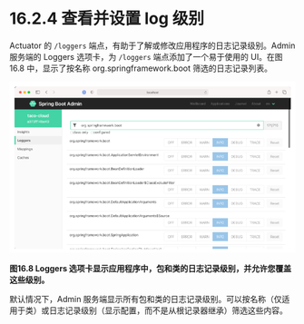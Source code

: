 # 16.2.4 查看并设置 log 级别

Actuator 的 `/loggers` 端点，有助于了解或修改应用程序的日志记录级别。Admin 服务端的 Loggers 选项卡，为 `/loggers` 端点添加了一个易于使用的 UI。在图 16.8 中，显示了按名称 org.springframework.boot 筛选的日志记录列表。

![](../../assets/16.8.png)

**图16.8 Loggers 选项卡显示应用程序中，包和类的日志记录级别，并允许您覆盖这些级别。**</br>

默认情况下，Admin 服务端显示所有包和类的日志记录级别。可以按名称（仅适用于类）或日志记录级别（显示配置，而不是从根记录器继承）筛选这些内容。

